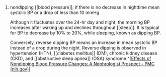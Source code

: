 1. nondipping [[blood pressure]]; if there is no decrease in nighttime mean systolic BP or a drop of less than 10 mmHg
   
   Although it fluctuates over the 24-hr day and night, the morning BP increases after waking up and declines throughout [[sleep]]. It is typical for BP to decrease by 10% to 20%, while sleeping, known as dipping BP.
   
   Conversely, reverse dipping BP means an increase in mean systolic BP instead of a drop during the night. Reverse dipping is observed in hypertension (HTN), [[diabetes mellitus]] (DM), chronic kidney disease (CKD), and [[obstructive sleep apnea]] (OSA) syndrome.^[[Effects of Nondipping Blood Pressure Changes: A Nephrologist Prospect - PMC (nih.gov)](https://www.ncbi.nlm.nih.gov/pmc/articles/PMC10464654/)]